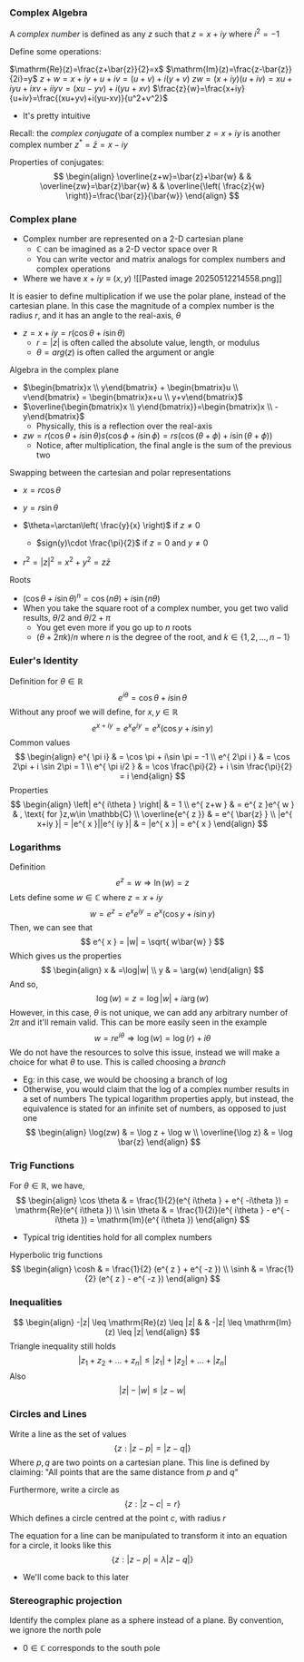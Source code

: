 ### Complex Algebra
A *complex number* is defined as any $z$ such that $z = x+iy$ where $i^2=-1$

Define some operations:

$\mathrm{Re}(z)=\frac{z+\bar{z}}{2}=x$
$\mathrm{Im}(z)=\frac{z-\bar{z}}{2i}=y$
$z+w = x+iy + u+iv = (u+v)+i(y+v)$
$zw=(x+iy)(u+iv)=xu+iyu+ixv+iiyv=(xu-yv)+i(yu+xv)$
$\frac{z}{w}=\frac{x+iy}{u+iv}=\frac{(xu+yv)+i(yu-xv)}{u^2+v^2}$

- It's pretty intuitive

Recall: the *complex conjugate* of a complex number $z=x+iy$ is another complex number $z^*=\bar{z}=x-iy$

Properties of conjugates:
$$
\begin{align}
\overline{z+w}=\bar{z}+\bar{w} &  & \overline{zw}=\bar{z}\bar{w} &  & \overline{\left( \frac{z}{w} \right)}=\frac{\bar{z}}{\bar{w}}
\end{align}
$$
### Complex plane
- Complex number are represented on a 2-D cartesian plane
	- $\mathbb{C}$ can be imagined as a 2-D vector space over $\mathbb{R}$
	- You can write vector and matrix analogs for complex numbers and complex operations
- Where we have $x+iy \equiv (x, y)$
![[Pasted image 20250512214558.png]]

It is easier to define multiplication if we use the polar plane, instead of the cartesian plane. In this case the magnitude of a complex number is the radius $r$, and it has an angle to the real-axis, $\theta$
- $z=x+iy=r(\cos \theta+i\sin \theta)$
	- $r=|z|$ is often called the absolute value, length, or modulus
	- $\theta=arg(z)$ is often called the argument or angle

Algebra in the complex plane
- $\begin{bmatrix}x \\ y\end{bmatrix} + \begin{bmatrix}u \\ v\end{bmatrix} = \begin{bmatrix}x+u \\ y+v\end{bmatrix}$
- $\overline{\begin{bmatrix}x \\ y\end{bmatrix}}=\begin{bmatrix}x \\ -y\end{bmatrix}$
	- Physically, this is a reflection over the real-axis
- $zw=r(\cos \theta+i\sin \theta)s(\cos \phi+i\sin \phi)=rs(\cos(\theta+\phi)+i\sin(\theta+\phi))$
	- Notice, after multiplication, the final angle is the sum of the previous two

Swapping between the cartesian and polar representations
- $x=r\cos \theta$
- $y=r\sin \theta$

- $\theta=\arctan\left( \frac{y}{x} \right)$ if $z\neq 0$
	- $sign(y)\cdot \frac{\pi}{2}$ if $z=0$ and $y\neq 0$
- $r^2=|z|^2=x^2+y^2=z\bar{z}$

Roots
- $(\cos \theta+i\sin \theta)^n=\cos(n\theta)+i\sin (n\theta)$
- When you take the square root of a complex number, you get two valid results, $\theta/2$ and $\theta/2+\pi$
	- You get even more if you go up to $n$ roots
	- $(\theta+2\pi k)/n$ where $n$ is the degree of the root, and $k\in \left\{ 1, 2, \dots , n-1 \right\}$
### Euler's Identity
Definition for $\theta\in \mathbb{R}$
$$
e^{ i\theta } = \cos \theta + i \sin \theta
$$
Without any proof we will define, for $x, y\in \mathbb{R}$
$$
e^{ x+iy } = e^{ x }e^{ iy } = e^{ x }(\cos y + i \sin y)
$$
Common values
$$
\begin{align}
e^{ \pi i} & = \cos \pi + i\sin \pi = -1 \\
e^{ 2\pi i } & = \cos 2\pi + i \sin 2\pi = 1 \\
e^{ \pi i/2 }  &  = \cos \frac{\pi}{2} + i \sin \frac{\pi}{2} = i
\end{align}
$$
Properties
$$
\begin{align}
\left| e^{ i\theta } \right|  & = 1 \\
e^{ z+w }  & = e^{ z }e^{ w } & , \text{ for }z,w\in \mathbb{C} \\
\overline{e^{ z }}  & = e^{ \bar{z} } \\
|e^{ x+iy }|  = |e^{ x }||e^{ iy }|  & = |e^{ x }| = e^{ x }
\end{align}
$$
### Logarithms
Definition
$$
e^{ z }=w \Rightarrow \ln(w)=z
$$
Lets define some $w\in \mathbb{C}$ where $z = x+iy$
$$
w = e^{ z } = e^{ x }e^{ iy } = e^{ x }(\cos y + i \sin y)
$$
Then, we can see that
$$
e^{ x } = |w| = \sqrt{ w\bar{w} }
$$
Which gives us the properties
$$
\begin{align}
x & =\log|w| \\
y & = \arg(w)
\end{align}
$$
And so,
$$
\log (w) = z = \log|w| + i \arg(w)
$$
However, in this case, $\theta$ is not unique, we can add any arbitrary number of $2\pi$ and it'll remain valid. This can be more easily seen in the example
$$
w = re^{ i\theta }\Rightarrow \log(w) = \log(r) + i\theta
$$
We do not have the resources to solve this issue, instead we will make a choice for what $\theta$ to use. This is called choosing a *branch*
- Eg: in this case, we would be choosing a branch of log
- Otherwise, you would claim that the log of a complex number results in a set of numbers
The typical logarithm properties apply, but instead, the equivalence is stated for an infinite set of numbers, as opposed to just one
$$
\begin{align}
\log(zw) & = \log z + \log w \\
\overline{\log z}  & = \log \bar{z}
\end{align}
$$
### Trig Functions
For $\theta\in \mathbb{R}$, we have,
$$
\begin{align}
\cos \theta  & = \frac{1}{2}(e^{ i\theta } + e^{ -i\theta }) = \mathrm{Re}(e^{ i\theta }) \\
\sin \theta  & = \frac{1}{2i}(e^{ i\theta } - e^{ -i\theta }) = \mathrm{Im}(e^{ i\theta })
\end{align}
$$
- Typical trig identities hold for all complex numbers

Hyperbolic trig functions
$$
\begin{align}
\cosh  & = \frac{1}{2} (e^{ z } + e^{ -z })  \\
\sinh  & = \frac{1}{2} (e^{ z } - e^{ -z })
\end{align}
$$
### Inequalities
$$
\begin{align}
-|z| \leq \mathrm{Re}(z) \leq |z| &  & -|z| \leq \mathrm{Im}(z) \leq |z|
\end{align}
$$
Triangle inequality still holds
$$
|z_{1}+z_{2}+\dots+z_{n}| \leq |z_{1}| + |z_{2}| +\dots+ |z_{n}|
$$
Also
$$
|z|-|w| \leq |z-w|
$$
### Circles and Lines
Write a line as the set of values
$$
\{ z : |z-p| = |z-q| \}
$$
Where $p,q$ are two points on a cartesian plane. This line is defined by claiming: "All points that are the same distance from $p$ and $q$"

Furthermore, write a circle as
$$
\{ z : |z-c| = r \}
$$
Which defines a circle centred at the point $c$, with radius $r$

The equation for a line can be manipulated to transform it into an equation for a circle, it looks like this
$$
\{ z : |z-p| = \lambda|z-q| \}
$$
- We'll come back to this later
### Stereographic projection
Identify the complex plane as a sphere instead of a plane. By convention, we ignore the north pole
- $0\in \mathbb{C}$ corresponds to the south pole
